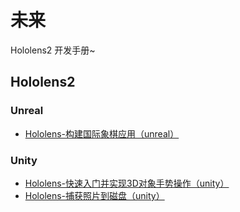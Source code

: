 # 未来
Hololens2 开发手册~

## Hololens2
### Unreal
* [Hololens-构建国际象棋应用（unreal）](./2021/2021-02/2021-02-03/Hololens-构建国际象棋应用（unreal）.md)

### Unity
* [Hololens-快速入门并实现3D对象手势操作（unity）](./2021/2021-02/2021-02-08/Hololens-快速入门并实现3D对象手势操作（unity）.md)
* [Hololens-捕获照片到磁盘（unity）](./2021/2021-02/2021-02-17/Hololens-捕获照片到磁盘（unity）.md)
